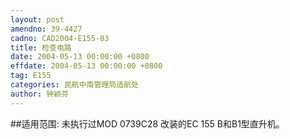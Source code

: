 ```yaml
---
layout: post
amendno: 39-4427
cadno: CAD2004-E155-03
title: 检查电路
date: 2004-05-13 00:00:00 +0800
effdate: 2004-05-13 00:00:00 +0800
tag: E155
categories: 民航中南管理局适航处
author: 钟颖芬
---
```


##适用范围:
未执行过MOD 0739C28 改装的EC 155 B和B1型直升机。

